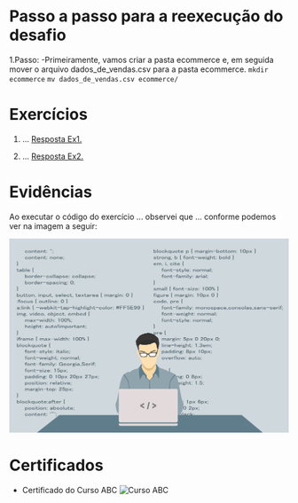 
# Passo a passo para a reexecução do desafio 

1.Passo:
    -Primeiramente, vamos criar a pasta ecommerce e, em seguida mover o arquivo dados_de_vendas.csv para a pasta ecommerce.
        `mkdir ecommerce`
        `mv dados_de_vendas.csv ecommerce/`


# Exercícios


1. ...
[Resposta Ex1.](exercicios/ex1.txt)


2. ...
[Resposta Ex2.](exercicios/ex2.txt)




# Evidências


Ao executar o código do exercício ... observei que ... conforme podemos ver na imagem a seguir:


![Evidencia 1](evidencias/sample.webp)



# Certificados


- Certificado do Curso ABC
![Curso ABC](certificados/certificado1.png)


